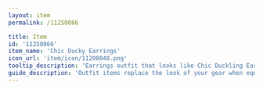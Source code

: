```yaml
---
layout: item
permalink: /11250066

title: Item
id: '11250066'
item_name: 'Chic Ducky Earrings'
icon_url: 'item/icon/11200048.png'
tooltip_description: 'Earrings outfit that looks like Chic Duckling Earrings.'
guide_description: 'Outfit items replace the look of your gear when equipped.'
---
```

